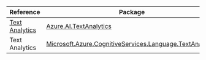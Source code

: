 | Reference | Package | Source |
|---|---|---|
|[Text Analytics](ai.textanalytics-readme.md)|[Azure.AI.TextAnalytics](https://www.nuget.org/packages/Azure.AI.TextAnalytics)|[Github](https://github.com/Azure/azure-sdk-for-net/blob/main/sdk/textanalytics/Azure.AI.TextAnalytics)|
|Text Analytics|[Microsoft.Azure.CognitiveServices.Language.TextAnalytics](https://www.nuget.org/packages/Microsoft.Azure.CognitiveServices.Language.TextAnalytics)|[Github](https://github.com/Azure/azure-sdk-for-net)|
